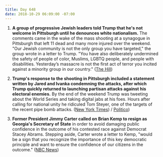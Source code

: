 ```yaml
---
title: Day 648
date: 2018-10-29 06:09:00 -07:00
---
```


1. **A group of progressive Jewish leaders told Trump that he's not welcome in Pittsburgh until he denounces white nationalism.** The comments came in the wake of the mass shooting at a synagogue in Pittsburgh that left 11 dead and many more injured over the weekend. "Our Jewish community is not the only group you have targeted," the group wrote in a letter to Trump. "You have also deliberately undermined the safety of people of color, Muslims, LGBTQ people, and people with disabilities. Yesterday’s massacre is not the first act of terror you incited against a minority group in our country." ([The Hill](https://thehill.com/homenews/administration/413558-jewish-leaders-say-trumps-not-welcome-in-pittsburgh-until-he))

2. **Trump's response to the shooting in Pittsburgh included a statement written by Jared and Ivanka condemning the attacks, after which Trump quickly returned to launching partisan attacks against his electoral enemies.** By the end of the weekend Trump was tweeting about the World Series and taking digital jabs at his foes. Hours after calling for national unity he ridiculed Tom Steyer, one of the targets of the recent pipe bomb attacks. ([New York Times](https://www.nytimes.com/2018/10/28/us/politics/trump-pittsburgh-synagogue.html)) / [Politico](https://www.politico.com/story/2018/10/28/hours-after-preaching-unity-trump-ridicules-democratic-bomb-target-944017))

3. **Former President Jimmy Carter called on Brian Kemp to resign as Georgia's Secretary of State** in order to avoid damaging public confidence in the outcome of his contested race against Democrat Stacey Abrams. Stepping aside, Carter wrote a letter to Kemp, "would be a sign that you recognize the importance of this key democratic principle and want to ensure the confidence of our citizens in the outcome." ([NBC News](https://www.nbcnews.com/politics/elections/jimmy-carter-calls-georgia-gop-candidate-resign-secretary-state-n925531)) 
